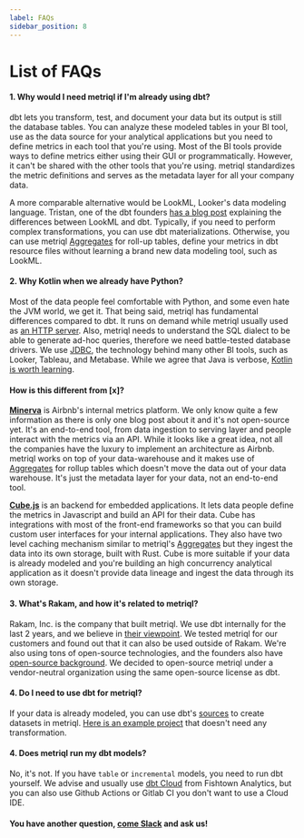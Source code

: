 ```yaml
---
label: FAQs
sidebar_position: 8
---
```


# List of FAQs

#### 1. Why would I need metriql if I'm already using dbt?

dbt lets you transform, test, and document your data but its output is still the database tables. You can analyze these modeled tables in your BI tool, use as the data source for your analytical applications but you need to define metrics in each tool that you're using. Most of the BI tools provide ways to define metrics either using their GUI or programmatically. However, it can't be shared with the other tools that you're using. metriql standardizes the metric definitions and serves as the metadata layer for all your company data. 

A more comparable alternative would be LookML, Looker's data modeling language. Tristan, one of the dbt founders [has a blog post](https://blog.getdbt.com/-how-do-you-decide-what-to-model-in-dbt-vs-lookml--/) explaining the differences between LookML and dbt. Typically, if you need to perform complex transformations, you can use dbt materializations. Otherwise, you can use metriql [Aggregates](/advanced/aggregates) for roll-up tables, define your metrics in dbt resource files without learning a brand new data modeling tool, such as LookML.

#### 2. Why Kotlin when we already have Python?

Most of the data people feel comfortable with Python, and some even hate the JVM world, we get it. That being said, metriql has fundamental differences compared to dbt. It runs on demand while metriql usually used as [an HTTP server](/rest-api). Also, metriql needs to understand the SQL dialect to be able to generate ad-hoc queries, therefore we need battle-tested database drivers. We use [JDBC](https://en.wikipedia.org/wiki/Java_Database_Connectivity), the technology behind many other BI tools, such as Looker, Tableau, and Metabase. While we agree that Java is verbose, [Kotlin is worth learning](https://github.com/Khan/kotlin-for-python-developers).

#### How is this different from [x]?

[<b>Minerva</b>](https://medium.com/airbnb-engineering/how-airbnb-achieved-metric-consistency-at-scale-f23cc53dea70) is Airbnb's internal metrics platform. We only know quite a few information as there is only one blog post about it and it's not open-source yet. It's an end-to-end tool, from data ingestion to serving layer and people interact with the metrics via an API. While it looks like a great idea, not all the companies have the luxury to implement an architecture as Airbnb. metriql works on top of your data-warehouse and it makes use of [Aggregates](/advanced/aggregates) for rollup tables which doesn't move the data out of your data warehouse. It's just the metadata layer for your data, not an end-to-end tool. 

[<b>Cube.js</b>](http://cube.dev) is an backend for embedded applications. It lets data people define the metrics in Javascript and build an API for their data. Cube has integrations with most of the front-end frameworks so that you can build custom user interfaces for your internal applications. They also have two level caching mechanism similar to metriql's [Aggregates](/advanced/aggregates) but they ingest the data into its own storage, built with Rust. Cube is more suitable if your data is already modeled and you're building an high concurrency analytical application as it doesn't provide data lineage and ingest the data through its own storage. 

#### 3. What's Rakam, and how it's related to metriql?

Rakam, Inc. is the company that built metriql. We use dbt internally for the last 2 years, and we believe in [their viewpoint](https://docs.getdbt.com/docs/about/viewpoint). We tested metriql for our customers and found out that it can also be used outside of Rakam. We're also using tons of open-source technologies, and the founders also have [open-source background](https://github.com/rakam-io/rakam-api). We decided to open-source metriql under a vendor-neutral organization using the same open-source license as dbt.

#### 4. Do I need to use dbt for metriql?

If your data is already modeled, you can use dbt's [sources](https://docs.getdbt.com/docs/building-a-dbt-project/using-sources) to create datasets in metriql. [Here is an example project](https://github.com/rakam-recipes/tenjin) that doesn't need any transformation.

#### 4. Does metriql run my dbt models?

No, it's not. If you have `table` or `incremental` models, you need to run dbt yourself. We advise and usually use [dbt Cloud](https://cloud.getdbt.com/) from Fishtown Analytics, but you can also use Github Actions or Gitlab CI you don't want to use a Cloud IDE.

#### You have another question, [come Slack](https://join.slack.com/t/metriql/shared_invite/zt-qp9ds5te-EqzlN79caX76uH~2yqygpA) and ask us!
